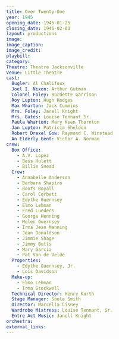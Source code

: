 ```yaml
---
title: Over Twenty-One
year: 1945
opening_date: 1945-01-25
closing_date: 1945-02-03
layout: productions
image:
image_caption:
image_credit:
playbill: 
category: 
Theatre: Theatre Jacksonville
Venue: Little Theatre
cast:
  Bugler: Al Chalifoux
  Joel I. Nixon: Arthur Gutman
  Colonel Foley: Burdette Garrison
  Roy Lupton: Hugh Hodges
  Max Wharton: Jack Cummins
  Mrs. Foley: Janell Knight
  Mrs. Gates: Louise Tennant Sr.
  Paula Wharton: Mary Keen Thornton
  Jan Lupton: Patricia Sheldon
  Robert Drexel Gow: Raymond C. Winstead
  An Elderly Gent: Victor A. Norman
crew:
  Box Office:
    - A.V. Lopez
    - Bess Hulett
    - Billie Snead
  Crew:
    - Annabelle Anderson
    - Barbara Shapiro
    - Boots Royall
    - Carol Corbett
    - Edythe Guernsey
    - Elmo Lehman
    - Fred Lueders
    - George Henning
    - Helen Guernsey
    - Irma Jean Manning
    - Jean Donaldson
    - Jimmie Shage
    - Jimmy Butts
    - Mary Garcia
    - Pat Van de Velde
  Properties:
    - Edythe Guernsey, Jr.
    - Lois Davidson
  Make-up:
    - Elmo Lehman
    - Irma Stockwell
  Technical Director: Henry Kurth
  Stage Manager: Soula Smith
  Director: Marcella Cisney
  Wardrobe Mistress: Louise Tennant, Sr.
  Entre Act Music: Janell Knight
orchestra:
external_links:
---
```


